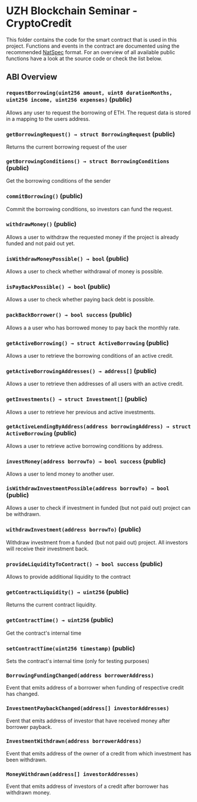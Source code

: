 # UZH Blockchain Seminar - CryptoCredit

This folder contains the code for the smart contract that is used in this project. Functions and events in the contract are documented using the recommended [NatSpec](https://docs.soliditylang.org/en/v0.8.10/natspec-format.html) format. For an overview of all available public functions have a look at the source code or check the list below. 

## ABI Overview

### `requestBorrowing(uint256 amount, uint8 durationMonths, uint256 income, uint256 expenses)` (public)

Allows any user to request the borrowing of ETH. The request data is stored in a mapping to the users address.




### `getBorrowingRequest() → struct BorrowingRequest` (public)

Returns the current borrowing request of the user




### `getBorrowingConditions() → struct BorrowingConditions` (public)

Get the borrowing conditions of the sender




### `commitBorrowing()` (public)

Commit the borrowing conditions, so investors can fund the request.



### `withdrawMoney()` (public)

Allows a user to withdraw the requested money if the project is already funded and not paid out yet.



### `isWithdrawMoneyPossible() → bool` (public)

Allows a user to check whether withdrawal of money is possible.




### `isPayBackPossible() → bool` (public)

Allows a user to check whether paying back debt is possible.




### `packBackBorrower() → bool success` (public)

Allows a a user who has borrowed money to pay back the monthly rate.




### `getActiveBorrowing() → struct ActiveBorrowing` (public)

Allows a user to retrieve the borrowing conditions of an active credit.




### `getActiveBorrowingAddresses() → address[]` (public)

 Allows a user to retrieve then addresses of all users with an active credit.




### `getInvestments() → struct Investment[]` (public)

Allows a user to retrieve her previous and active investments.




### `getActiveLendingByAddress(address borrowingAddress) → struct ActiveBorrowing` (public)

Allows a user to retrieve active borrowing conditions by address.




### `investMoney(address borrowTo) → bool success` (public)

Allows a user to lend money to another user.




### `isWithdrawInvestmentPossible(address borrowTo) → bool` (public)

Allows a user to check if investment in funded (but not paid out) project can be withdrawn.




### `withdrawInvestment(address borrowTo)` (public)

Withdraw investment from a funded (but not paid out) project. All investors will receive their investment back.




### `provideLiquidityToContract() → bool success` (public)

Allows to provide additional liquidity to the contract




### `getContractLiquidity() → uint256` (public)

Returns the current contract liquidity.




### `getContractTime() → uint256` (public)

Get the contract's internal time




### `setContractTime(uint256 timestamp)` (public)

Sets the contract's internal time (only for testing purposes)




### `BorrowingFundingChanged(address borrowerAddress)`

Event that emits address of a borrower when funding of respective credit has changed.



### `InvestmentPaybackChanged(address[] investorAddresses)`

Event that emits address of investor that have received money after borrower payback.



### `InvestmentWithdrawn(address borrowerAddress)`

Event that emits address of the owner of a credit from which investment has been withdrawn.



### `MoneyWithdrawn(address[] investorAddresses)`

Event that emits address of investors of a credit after borrower has withdrawn money.





